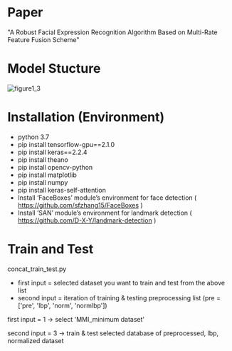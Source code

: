 # Paper
"A Robust Facial Expression Recognition Algorithm Based on Multi-Rate Feature Fusion Scheme"



# Model Stucture
![figure1_3](https://user-images.githubusercontent.com/47851661/129718320-2da7dd87-f1ab-4b85-801a-d49272aaedc9.png)



# Installation (Environment)
- python 3.7
- pip install tensorflow-gpu==2.1.0
- pip install keras==2.2.4
- pip install theano
- pip install opencv-python
- pip install matplotlib
- pip install numpy
- pip install keras-self-attention
- Install ‘FaceBoxes’ module’s environment for face detection
   ( https://github.com/sfzhang15/FaceBoxes )
- Install ’SAN’ module’s environment for landmark detection
   ( https://github.com/D-X-Y/landmark-detection )



# Train and Test
concat_train_test.py
- first input = selected dataset you want to train and test from the above list
- second input = iteration of training & testing preprocessing list (pre = ['pre', 'lbp', 'norm', 'normlbp'])


<example>

first input = 1 -> select 'MMI_minimum dataset'

second input = 3 -> train & test selected database of preprocessed, lbp, normalized dataset
